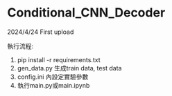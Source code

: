 # Conditional_CNN_Decoder

2024/4/24 First upload

執行流程:
1. pip install -r requirements.txt
2. gen_data.py 生成train data, test data
3. config.ini 內設定實驗參數
4. 執行main.py或main.ipynb
